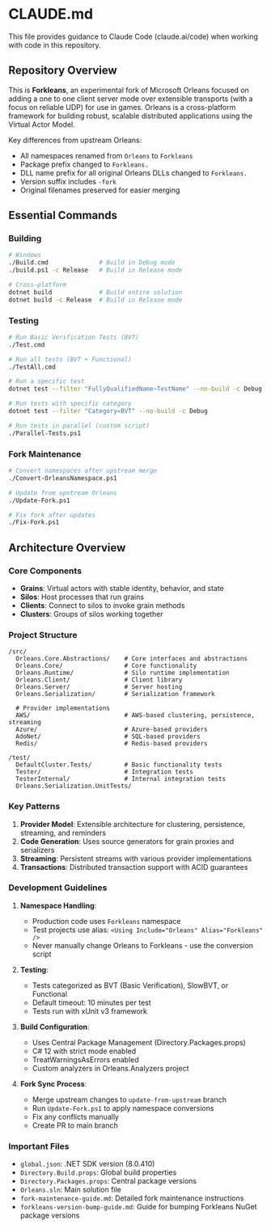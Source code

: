 # CLAUDE.md

This file provides guidance to Claude Code (claude.ai/code) when working with code in this repository.

## Repository Overview

This is **Forkleans**, an experimental fork of Microsoft Orleans focused on adding a one to one client server mode over extensible transports (with a focus on reliable UDP) for use in games. Orleans is a cross-platform framework for building robust, scalable distributed applications using the Virtual Actor Model.

Key differences from upstream Orleans:
- All namespaces renamed from `Orleans` to `Forkleans`
- Package prefix changed to `Forkleans.`
- DLL name prefix for all original Orleans DLLs changed to `Forkleans.`
- Version suffix includes `-fork`
- Original filenames preserved for easier merging

## Essential Commands

### Building
```bash
# Windows
./Build.cmd              # Build in Debug mode
./build.ps1 -c Release   # Build in Release mode

# Cross-platform
dotnet build             # Build entire solution
dotnet build -c Release  # Build in Release mode
```

### Testing
```bash
# Run Basic Verification Tests (BVT)
./Test.cmd

# Run all tests (BVT + Functional)
./TestAll.cmd

# Run a specific test
dotnet test --filter "FullyQualifiedName~TestName" --no-build -c Debug

# Run tests with specific category
dotnet test --filter "Category=BVT" --no-build -c Debug

# Run tests in parallel (custom script)
./Parallel-Tests.ps1
```

### Fork Maintenance
```bash
# Convert namespaces after upstream merge
./Convert-OrleansNamespace.ps1

# Update from upstream Orleans
./Update-Fork.ps1

# Fix fork after updates
./Fix-Fork.ps1
```

## Architecture Overview

### Core Components
- **Grains**: Virtual actors with stable identity, behavior, and state
- **Silos**: Host processes that run grains
- **Clients**: Connect to silos to invoke grain methods
- **Clusters**: Groups of silos working together

### Project Structure
```
/src/
  Orleans.Core.Abstractions/    # Core interfaces and abstractions
  Orleans.Core/                 # Core functionality
  Orleans.Runtime/              # Silo runtime implementation
  Orleans.Client/               # Client library
  Orleans.Server/               # Server hosting
  Orleans.Serialization/        # Serialization framework

  # Provider implementations
  AWS/                          # AWS-based clustering, persistence, streaming
  Azure/                        # Azure-based providers
  AdoNet/                       # SQL-based providers
  Redis/                        # Redis-based providers

/test/
  DefaultCluster.Tests/         # Basic functionality tests
  Tester/                       # Integration tests
  TesterInternal/               # Internal integration tests
  Orleans.Serialization.UnitTests/
```

### Key Patterns

1. **Provider Model**: Extensible architecture for clustering, persistence, streaming, and reminders
2. **Code Generation**: Uses source generators for grain proxies and serializers
3. **Streaming**: Persistent streams with various provider implementations
4. **Transactions**: Distributed transaction support with ACID guarantees

### Development Guidelines

1. **Namespace Handling**:
   - Production code uses `Forkleans` namespace
   - Test projects use alias: `<Using Include="Orleans" Alias="Forkleans" />`
   - Never manually change Orleans to Forkleans - use the conversion script

2. **Testing**:
   - Tests categorized as BVT (Basic Verification), SlowBVT, or Functional
   - Default timeout: 10 minutes per test
   - Tests run with xUnit v3 framework

3. **Build Configuration**:
   - Uses Central Package Management (Directory.Packages.props)
   - C# 12 with strict mode enabled
   - TreatWarningsAsErrors enabled
   - Custom analyzers in Orleans.Analyzers project

4. **Fork Sync Process**:
   - Merge upstream changes to `update-from-upstream` branch
   - Run `Update-Fork.ps1` to apply namespace conversions
   - Fix any conflicts manually
   - Create PR to main branch

### Important Files
- `global.json`: .NET SDK version (8.0.410)
- `Directory.Build.props`: Global build properties
- `Directory.Packages.props`: Central package versions
- `Orleans.sln`: Main solution file
- `fork-maintenance-guide.md`: Detailed fork maintenance instructions
- `forkleans-version-bump-guide.md`: Guide for bumping Forkleans NuGet package versions
